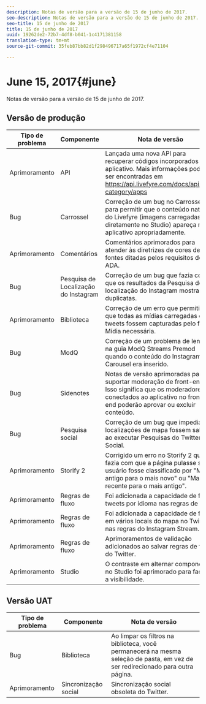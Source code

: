 ```yaml
---
description: Notas de versão para a versão de 15 de junho de 2017.
seo-description: Notas de versão para a versão de 15 de junho de 2017.
seo-title: 15 de junho de 2017
title: 15 de junho de 2017
uuid: 19262de2-72b7-4df8-b041-1c4171381158
translation-type: tm+mt
source-git-commit: 35feb87bb82d1f298496717a65f1972cf4e71104

---
```



# June 15, 2017{#june}

Notas de versão para a versão de 15 de junho de 2017.

## Versão de produção

| **Tipo de problema** | **Componente** | **Nota de versão** |
|---|---|---|
| Aprimoramento | API | Lançada uma nova API para recuperar códigos incorporados do aplicativo. Mais informações podem ser encontradas em https://api.livefyre.com/docs/apis/by-category/apps |
| Bug | Carrossel | Correção de um bug no Carrossel para permitir que o conteúdo nativo do Livefyre (imagens carregadas diretamente no Studio) apareça no aplicativo apropriadamente. |
| Aprimoramento | Comentários | Comentários aprimorados para atender às diretrizes de cores de fontes ditadas pelos requisitos do ADA. |
| Bug | Pesquisa de Localização do Instagram | Correção de um bug que fazia com que os resultados da Pesquisa de localização do Instagram mostrassem duplicatas. |
| Aprimoramento | Biblioteca | Correção de um erro que permitia que todas as mídias carregadas em tweets fossem capturadas pelo filtro Mídia necessária. |
| Bug | ModQ | Correção de um problema de lentidão na guia ModQ Streams Premod quando o conteúdo do Instagram Carousel era inserido. |
| Bug | Sidenotes | Notas de versão aprimoradas para suportar moderação de front-end. Isso significa que os moderadores conectados ao aplicativo no front-end poderão aprovar ou excluir conteúdo. |
| Bug | Pesquisa social | Correção de um bug que impedia que localizações de mapa fossem salvas ao executar Pesquisas do Twitter Social. |
| Aprimoramento | Storify 2 | Corrigido um erro no Storify 2 que fazia com que a página pulasse se um usuário fosse classificado por "Mais antigo para o mais novo" ou "Mais recente para o mais antigo". |
| Aprimoramento | Regras de fluxo | Foi adicionada a capacidade de filtrar tweets por idioma nas regras de fluxo. |
| Aprimoramento | Regras de fluxo | Foi adicionada a capacidade de filtrar em vários locais do mapa no Twitter e nas regras do Instagram Stream. |
| Aprimoramento | Regras de fluxo | Aprimoramentos de validação adicionados ao salvar regras de fluxo do Twitter. |
| Aprimoramento | Studio | O contraste em alternar componentes no Studio foi aprimorado para facilitar a visibilidade. |

## Versão UAT

| **Tipo de problema** | **Componente** | **Nota de versão** |
|---|---|---|
| Bug | Biblioteca | Ao limpar os filtros na biblioteca, você permanecerá na mesma seleção de pasta, em vez de ser redirecionado para outra página. |
| Aprimoramento | Sincronização social | Sincronização social obsoleta do Twitter. |

